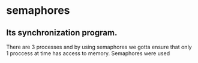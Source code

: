 # semaphores

## Its synchronization program.
There are 3 processes and by using semaphores we gotta ensure that only 1 proccess at time has access to memory. 
Semaphores were used

